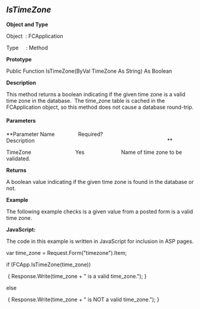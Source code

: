 _IsTimeZone_
------------

**Object and Type**

Object  : FCApplication

Type     : Method

**Prototype**

Public Function IsTimeZone(ByVal TimeZone As String) As Boolean

**Description**

This method returns a boolean indicating if the given time zone is a valid time zone in the database.  The time_zone table is cached in the FCApplication object, so this method does not cause a database round-trip.

#### Parameters
**Parameter Name                Required?             Description                                                                                          **

TimeZone                              Yes                         Name of time zone to be validated.

**Returns**

A boolean value indicating if the given time zone is found in the database or not. 

**Example**

The following example checks is a given value from a posted form is a valid time zone.

**JavaScript:**

The code in this example is written in JavaScript for inclusion in ASP pages.

var time_zone = Request.Form("timezone").Item;

if (FCApp.IsTimeZone(time_zone))

 { Response.Write(time_zone + " is a valid time_zone."); }

else

 { Response.Write(time_zone + " is NOT a valid time_zone."); }